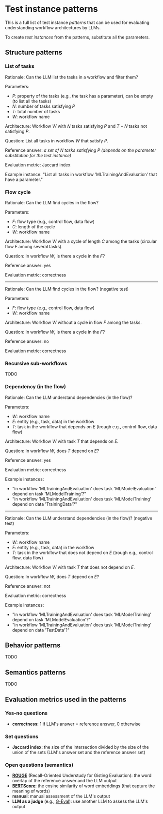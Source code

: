 # Test instance patterns

This is a full list of test instance *patterns* that can be used for evaluating understanding workflow architectures by LLMs.

To create *test instances* from the patterns, substitute all the parameters.

## Structure patterns

### List of tasks

Rationale: Can the LLM list the tasks in a workflow and filter them?

Parameters:

* $P$: property of the tasks (e.g., the task has a parameter), can be empty (to list all the tasks)
* $N$: number of tasks satisfying $P$
* $T$: total number of tasks
* $W$: workflow name

Architecture: Workflow $W$ with $N$ tasks satisfying $P$ and $T-N$ tasks not satisfying $P$.

Question: List all tasks in workflow $W$ that satisfy $P$.

Reference answer: *a set of $N$ tasks satisfying $P$ (depends on the parameter substitution for the test instance)*

Evaluation metric: Jaccard index

Example instance: "List all tasks in workflow 'MLTrainingAndEvaluation' that have a parameter."

### Flow cycle

Rationale: Can the LLM find cycles in the flow?

Parameters:

* $F$: flow type (e.g., control flow, data flow)
* $C$: length of the cycle
* $W$: workflow name

Architecture: Workflow $W$ with a cycle of length $C$ among the tasks (circular flow $F$ among several tasks).

Question: In workflow $W$, is there a cycle in the $F$?

Reference answer: yes

Evaluation metric: correctness

---

Rationale: Can the LLM find cycles in the flow? (negative test)

Parameters:

* $F$: flow type (e.g., control flow, data flow)
* $W$: workflow name

Architecture: Workflow $W$ without a cycle in flow $F$ among the tasks.

Question: In workflow $W$, is there a cycle in the $F$?

Reference answer: no

Evaluation metric: correctness

### Recursive sub-workflows

TODO

### Dependency (in the flow)

Rationale: Can the LLM understand dependencies (in the flow)?

Parameters:

* $W$: workflow name
* $E$: entity (e.g., task, data) in the workflow
* $T$: task in the workflow that depends on $E$ (trough e.g., control flow, data flow)

Architecture: Workflow $W$ with task $T$ that depends on $E$.

Question: In workflow $W$, does $T$ depend on $E$?

Reference answer: yes

Evaluation metric: correctness

Example instances:

* "In workflow 'MLTrainingAndEvaluation' does task 'MLModelEvaluation' depend on task 'MLModelTraining'?"
* "In workflow 'MLTrainingAndEvaluation' does task 'MLModelTraining' depend on data 'TrainingData'?"

---

Rationale: Can the LLM understand dependencies (in the flow)? (negative test)

Parameters:

* $W$: workflow name
* $E$: entity (e.g., task, data) in the workflow
* $T$: task in the workflow that does not depend on $E$ (trough e.g., control flow, data flow)

Architecture: Workflow $W$ with task $T$ that does not depend on $E$.

Question: In workflow $W$, does $T$ depend on $E$?

Reference answer: not

Evaluation metric: correctness

Example instances:

* "In workflow 'MLTrainingAndEvaluation' does task 'MLModelTraining' depend on task 'MLModelEvaluation'?"
* "In workflow 'MLTrainingAndEvaluation' does task 'MLModelTraining' depend on data 'TestData'?"

## Behavior patterns

TODO

## Semantics patterns

TODO

## Evaluation metrics used in the patterns

### Yes-no questions

* **correctness**: $1$ if LLM's answer = reference answer, $0$ otherwise

### Set questions

* **Jaccard index**: the size of the intersection divided by the size of the union of the sets (LLM's answer set and the reference answer set)

### Open questions (semantics)

* [**ROUGE**](https://aclanthology.org/W04-1013/) (Recall-Oriented Understudy for Gisting Evaluation): the word overlap of the reference answer and the LLM output
* [**BERTScore**](https://arxiv.org/abs/1904.09675): the cosine similarity of word embeddings (that capture the meaning of words)
* **manual**: manual assessment of the LLM's output
* **LLM as a judge** (e.g., [G-Eval](https://arxiv.org/abs/2303.16634)): use another LLM to assess the LLM's output
